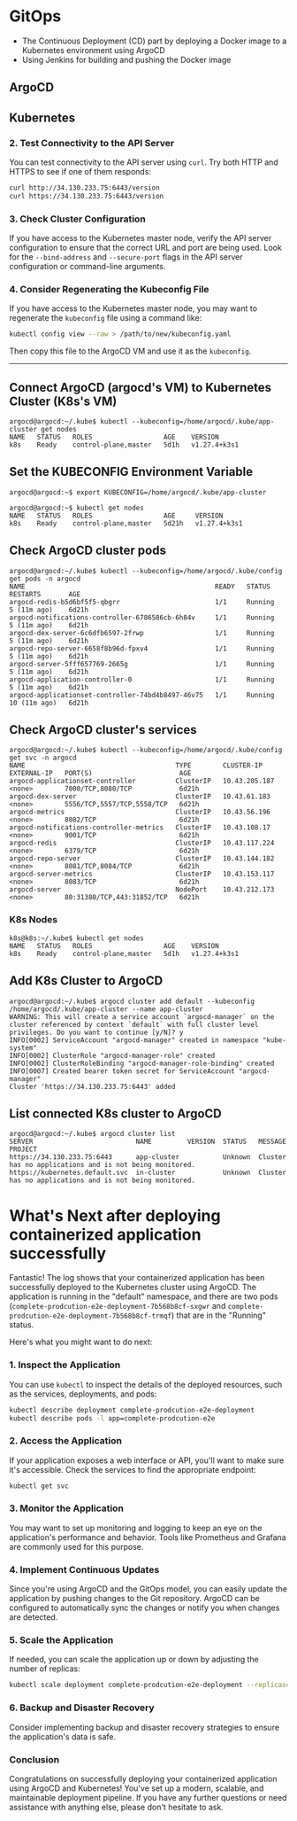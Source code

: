 # GitOps 
* The Continuous Deployment (CD) part by deploying a Docker image to a Kubernetes environment using ArgoCD
* Using Jenkins for building and pushing the Docker image 

## ArgoCD 



## Kubernetes 



### 2. **Test Connectivity to the API Server**
You can test connectivity to the API server using `curl`. Try both HTTP and HTTPS to see if one of them responds:

```bash
curl http://34.130.233.75:6443/version
curl https://34.130.233.75:6443/version
```

### 3. **Check Cluster Configuration**
If you have access to the Kubernetes master node, verify the API server configuration to ensure that the correct URL and port are being used. Look for the `--bind-address` and `--secure-port` flags in the API server configuration or command-line arguments.

### 4. **Consider Regenerating the Kubeconfig File**
If you have access to the Kubernetes master node, you may want to regenerate the `kubeconfig` file using a command like:

```bash
kubectl config view --raw > /path/to/new/kubeconfig.yaml
```

Then copy this file to the ArgoCD VM and use it as the `kubeconfig`.

---
## Connect ArgoCD (argocd's VM) to Kubernetes Cluster (K8s's VM)

```log
argocd@argocd:~/.kube$ kubectl --kubeconfig=/home/argocd/.kube/app-cluster get nodes
NAME   STATUS   ROLES                  AGE    VERSION
k8s    Ready    control-plane,master   5d1h   v1.27.4+k3s1
```

## Set the KUBECONFIG Environment Variable

`argocd@argocd:~$ export KUBECONFIG=/home/argocd/.kube/app-cluster`

```log
argocd@argocd:~$ kubectl get nodes 
NAME   STATUS   ROLES                  AGE     VERSION
k8s    Ready    control-plane,master   5d21h   v1.27.4+k3s1
```

## Check ArgoCD cluster pods 

```log
argocd@argocd:~/.kube$ kubectl --kubeconfig=/home/argocd/.kube/config get pods -n argocd 
NAME                                                READY   STATUS    RESTARTS       AGE
argocd-redis-b5d6bf5f5-qbgrr                        1/1     Running   5 (11m ago)    6d21h
argocd-notifications-controller-6786586cb-6h84v     1/1     Running   5 (11m ago)    6d21h
argocd-dex-server-6c6dfb6597-2frwp                  1/1     Running   5 (11m ago)    6d21h
argocd-repo-server-6658f8b96d-fpxv4                 1/1     Running   5 (11m ago)    6d21h
argocd-server-5fff657769-2665g                      1/1     Running   5 (11m ago)    6d21h
argocd-application-controller-0                     1/1     Running   5 (11m ago)    6d21h
argocd-applicationset-controller-74bd4b8497-46v75   1/1     Running   10 (11m ago)   6d21h
```

## Check ArgoCD cluster's services 

```log 
argocd@argocd:~/.kube$ kubectl --kubeconfig=/home/argocd/.kube/config get svc -n argocd 
NAME                                      TYPE        CLUSTER-IP      EXTERNAL-IP   PORT(S)                      AGE
argocd-applicationset-controller          ClusterIP   10.43.205.187   <none>        7000/TCP,8080/TCP            6d21h
argocd-dex-server                         ClusterIP   10.43.61.183    <none>        5556/TCP,5557/TCP,5558/TCP   6d21h
argocd-metrics                            ClusterIP   10.43.56.196    <none>        8082/TCP                     6d21h
argocd-notifications-controller-metrics   ClusterIP   10.43.108.17    <none>        9001/TCP                     6d21h
argocd-redis                              ClusterIP   10.43.117.224   <none>        6379/TCP                     6d21h
argocd-repo-server                        ClusterIP   10.43.144.182   <none>        8081/TCP,8084/TCP            6d21h
argocd-server-metrics                     ClusterIP   10.43.153.117   <none>        8083/TCP                     6d21h
argocd-server                             NodePort    10.43.212.173   <none>        80:31380/TCP,443:31852/TCP   6d21h
```

### K8s Nodes
```log
k8s@k8s:~/.kube$ kubectl get nodes 
NAME   STATUS   ROLES                  AGE    VERSION
k8s    Ready    control-plane,master   5d1h   v1.27.4+k3s1
```

## Add K8s Cluster to ArgoCD 

```log 
argocd@argocd:~/.kube$ argocd cluster add default --kubeconfig /home/argocd/.kube/app-cluster --name app-cluster
WARNING: This will create a service account `argocd-manager` on the cluster referenced by context `default` with full cluster level privileges. Do you want to continue [y/N]? y
INFO[0002] ServiceAccount "argocd-manager" created in namespace "kube-system" 
INFO[0002] ClusterRole "argocd-manager-role" created    
INFO[0002] ClusterRoleBinding "argocd-manager-role-binding" created 
INFO[0007] Created bearer token secret for ServiceAccount "argocd-manager" 
Cluster 'https://34.130.233.75:6443' added
```

## List connected K8s cluster to ArgoCD 

```log 
argocd@argocd:~/.kube$ argocd cluster list
SERVER                          NAME         VERSION  STATUS   MESSAGE                                                  PROJECT
https://34.130.233.75:6443      app-cluster           Unknown  Cluster has no applications and is not being monitored.  
https://kubernetes.default.svc  in-cluster            Unknown  Cluster has no applications and is not being monitored.
```


# What's Next after deploying containerized application successfully

Fantastic! The log shows that your containerized application has been successfully deployed to the Kubernetes cluster using ArgoCD. The application is running in the "default" namespace, and there are two pods (`complete-prodcution-e2e-deployment-7b568b8cf-sxgwr` and `complete-prodcution-e2e-deployment-7b568b8cf-trmqf`) that are in the "Running" status.

Here's what you might want to do next:

### 1. **Inspect the Application**

You can use `kubectl` to inspect the details of the deployed resources, such as the services, deployments, and pods:

```bash
kubectl describe deployment complete-prodcution-e2e-deployment
kubectl describe pods -l app=complete-prodcution-e2e
```

### 2. **Access the Application**

If your application exposes a web interface or API, you'll want to make sure it's accessible. Check the services to find the appropriate endpoint:

```bash
kubectl get svc
```

### 3. **Monitor the Application**

You may want to set up monitoring and logging to keep an eye on the application's performance and behavior. Tools like Prometheus and Grafana are commonly used for this purpose.

### 4. **Implement Continuous Updates**

Since you're using ArgoCD and the GitOps model, you can easily update the application by pushing changes to the Git repository. ArgoCD can be configured to automatically sync the changes or notify you when changes are detected.

### 5. **Scale the Application**

If needed, you can scale the application up or down by adjusting the number of replicas:

```bash
kubectl scale deployment complete-prodcution-e2e-deployment --replicas=3
```

### 6. **Backup and Disaster Recovery**

Consider implementing backup and disaster recovery strategies to ensure the application's data is safe.

### Conclusion

Congratulations on successfully deploying your containerized application using ArgoCD and Kubernetes! You've set up a modern, scalable, and maintainable deployment pipeline. If you have any further questions or need assistance with anything else, please don't hesitate to ask.
